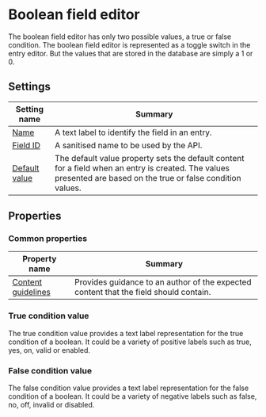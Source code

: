 # Boolean field editor
The boolean field editor has only two possible values, a true or false condition. The boolean field editor is represented as a toggle switch in the entry editor. But the values that are stored in the database are simply a 1 or 0.


## Settings
| Setting name | Summary|
| ---| --- |
| [Name](/content-types/field-editors/field-settings.md#name) | A text label to identify the field in an entry.|
| [Field ID](/content-types/field-editors/field-settings.md#field-id) | A sanitised name to be used by the API. |
| [Default value](/content-types/field-editors/field-settings.md#default-value) | The default value property sets the default content for a field when an entry is created. The values presented are based on the true or false condition values. |

## Properties
### Common properties
| Property name | Summary|
| ---| --- |
| [Content guidelines](/content-types/field-editors/field-properties.md#content-guidelines) |  Provides guidance to an author of the expected content that the field should contain. |

### True condition value
The true condition value provides a text label representation for the true condition of a boolean. It could be a variety of positive labels such as true, yes, on, valid or enabled.

### False condition value
The false condition value provides a text label representation for the false condition of a boolean. It could be a variety of negative labels such as false, no, off, invalid or disabled.
